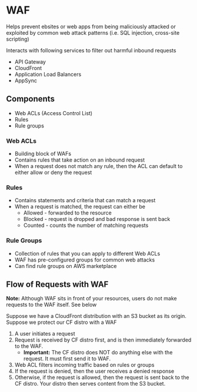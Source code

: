 # WAF

Helps prevent ebsites or web apps from being maliciously attacked or exploited by common web attack patterns (i.e. SQL injection, cross-site scripting)

Interacts with following services to filter out harmful inbound requests
- API Gateway
- CloudFront
- Application Load Balancers
- AppSync

## Components
- Web ACLs (Access Control List)
- Rules
- Rule groups

### Web ACLs
- Building block of WAFs
- Contains rules that take action on an inbound request
- When a request does not match any rule, then the ACL can default to either allow or deny the request

### Rules
- Contains statements and criteria that can match a request
- When a request is matched, the request can either be
	- Allowed - forwarded to the resource
	- Blocked - request is dropped and bad response is sent back
	- Counted - counts the number of matching requests

### Rule Groups
- Collection of rules that you can apply to different Web ACLs
- WAF has pre-configured groups for common web attacks
- Can find rule groups on AWS marketplace

## Flow of Requests with WAF
**Note:** Although WAF sits in front of your resources, users do not make requests to the WAF itself. See below

Suppose we have a CloudFront distribution with an S3 bucket as its origin. Suppose we protect our CF distro with a WAF
1. A user initiates a request
2. Request is received by CF distro first, and is then immediately forwarded to the WAF.
	- **Important:** The CF distro does NOT do anything else with the request. It must first send it to WAF.
3. Web ACL filters incoming traffic based on rules or groups
4. If the request is denied, then the user receives a denied response
5. Otherwise, if the request is allowed, then the request is sent back to the CF distro. Your distro then serves content from the S3 bucket.

